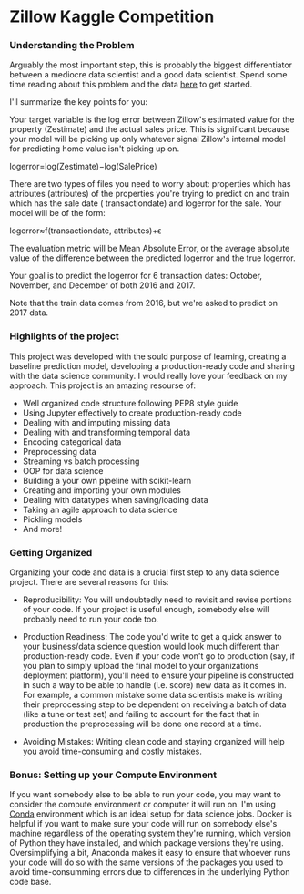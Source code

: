 # Zillow Kaggle Competition
### Understanding the Problem
Arguably the most important step, this is probably the biggest differentiator between a mediocre data scientist and a good data scientist. Spend some time reading about this problem and the data [here](https://www.kaggle.com/c/zillow-prize-1) to get started. 

I'll summarize the key points for you:

Your target variable is the log error between Zillow's estimated value for the property (Zestimate) and the actual sales price. This is significant because your model will be picking up only whatever signal Zillow's internal model for predicting home value isn't picking up on.

logerror=log(Zestimate)−log(SalePrice)
 
There are two types of files you need to worry about: 
properties which has attributes (attributes) of the properties you're trying to predict on and
train which has the sale date ( transactiondate) and  logerror for the sale. 
Your model will be of the form:

logerror≈f(transactiondate, attributes)+ϵ
 
The evaluation metric will be Mean Absolute Error, or the average absolute value of the difference between the predicted logerror and the true logerror.
 
Your goal is to predict the  logerror for 6 transaction dates: 
October, November, and December of both 2016 and 2017. 

Note that the train data comes from 2016, but we're asked to predict on 2017 data.

### Highlights of the project
This project was developed with the sould purpose of learning, creating a baseline prediction model, developing a production-ready code and sharing with the data science community. I would really love your feedback on my approach.
This project is an amazing resourse of:
- Well organized code structure following PEP8 style guide
- Using Jupyter effectively to create production-ready code
- Dealing with and imputing missing data
- Dealing with and transforming temporal data
- Encoding categorical data
- Preprocessing data
- Streaming vs batch processing
- OOP for data science
- Building a your own pipeline with scikit-learn
- Creating and importing your own modules
- Dealing with datatypes when saving/loading data
- Taking an agile approach to data science
- Pickling models
- And more!

### Getting Organized
Organizing your code and data is a crucial first step to any data science project. There are several reasons for this:

- Reproducibility:
You will undoubtedly need to revisit and revise portions of your code. If your project is useful enough, somebody else will probably need to run your code too.

- Production Readiness:
The code you'd write to get a quick answer to your business/data science question would look much different than production-ready code. Even if your code won't go to production (say, if you plan to simply upload the final model to your organizations deployment platform), you'll need to ensure your pipeline is constructed in such a way to be able to handle (i.e. score) new data as it comes in. For example, a common mistake some data scientists make is writing their preprocessing step to be dependent on receiving a batch of data (like a tune or test set) and failing to account for the fact that in production the preprocessing will be done one record at a time.

- Avoiding Mistakes:
Writing clean code and staying organized will help you avoid time-consuming and costly mistakes.

### Bonus: Setting up your Compute Environment

If you want somebody else to be able to run your code, you may want to consider the compute environment or computer it will run on. I'm using [Conda](https://www.anaconda.com/distribution/) environment which is an ideal setup for data science jobs. Docker is helpful if you want to make sure your code will run on somebody else's machine regardless of the operating system they're running, which version of Python they have installed, and which package versions they're using. Oversimplifying a bit, Anaconda makes it easy to ensure that whoever runs your code will do so with the same versions of the packages you used to avoid time-consumming errors due to differences in the underlying Python code base.
